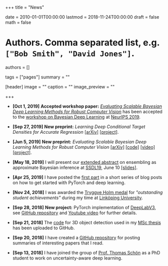 +++
title = "News"

date = 2010-01-01T00:00:00
lastmod = 2018-11-24T00:00:00
draft = false
math = false

# Authors. Comma separated list, e.g. `["Bob Smith", "David Jones"]`.
authors = []

tags = ["pages"]
summary = ""

[header]
image = ""
caption = ""
image_preview = ""


+++

- <b>[Oct 1, 2019]</b> <b>Accepted workshop paper:</b> [_Evaluating Scalable Bayesian Deep Learning Methods for Robust Computer Vision_](/publication/evaluating_bdl/) has been accepted to the [workshop on Bayesian Deep Learning](http://bayesiandeeplearning.org/) at [NeurIPS 2019](https://neurips.cc/).

- <b>[Sep 27, 2019]</b> <b>New preprint:</b> <i>Learning Deep Conditional Target Densities for Accurate Regression</i> [[arXiv]](https://arxiv.org/abs/1909.12297) [[project]](http://www.fregu856.com/publication/dctd/).

- <b>[Jun 5, 2019]</b> <b>New preprint:</b> <i>Evaluating Scalable Bayesian Deep Learning Methods for Robust Computer Vision</i> [[arXiv]](https://arxiv.org/abs/1906.01620) [[code]](https://github.com/fregu856/evaluating_bdl) [[video]](https://youtu.be/CabPVqtzsOI) [[project]](http://www.fregu856.com/publication/evaluating_bdl/).

- <b>[May 18, 2019]</b> I will present our [extended abstract](/publication/ssdl2019/) on ensembling as approximate Bayesian inference at [SSDL19](http://ssba.org.se/ssdl2019/), June 10 [[slides]](/files/ssdl19_slides.pdf).

- <b>[Apr 25, 2019]</b> I have posted the [first part](/post/19apr) in a short series of blog posts on how to get started with PyTorch and deep learning.

- <b>[Nov 24, 2018]</b> I was awarded the <a href="https://www.lith.liu.se/examenshogtid/tryggve-holm-medalj-och-diplom?l=sv" target="_blank">Tryggve Holm medal</a> for <i>"outstanding student achievements"</i> during my time at <a href="https://liu.se/en" target="_blank">Linköping University</a>.

- <b>[Sep 28, 2018]</b> <b>New project:</b> PyTorch implementation of <a href="https://arxiv.org/abs/1706.05587" target="_blank">DeepLabV3</a>, see <a href="https://github.com/fregu856/deeplabv3" target="_blank">GitHub repository</a> and <a href="https://youtu.be/9e2x4dDRB-k" target="_blank">Youtube video</a> for further details.

- <b>[Sep 21, 2018]</b> The <a href="https://github.com/fregu856/3DOD_thesis" target="_blank">code</a> for 3D object detection used in my <a href="http://urn.kb.se/resolve?urn=urn:nbn:se:liu:diva-148585" target="_blank">MSc thesis</a> has been uploaded to GitHub.

- <b>[Sep 20, 2018]</b> I have created a <a href="https://github.com/fregu856/papers" target="_blank">GitHub repository</a> for posting summaries of interesting papers that I read.

- <b>[Sep 13, 2018]</b> I have joined the group of <a href="http://user.it.uu.se/~thosc112/" target="_blank">Prof. Thomas Schön</a> as a PhD student to work on uncertainty-aware deep learning.
